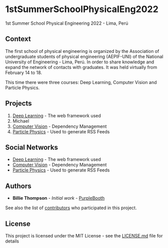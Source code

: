 # 1stSummerSchoolPhysicalEng2022
1st Summer School Physical Engineering 2022 - Lima, Perú

## Context
The first school of physical engineering is organized by the Association of undergraduate students of physical engineering (AEPIF-UNI) of the National University of Engineering - Lima, Perú.
In order to share knowledge and expand the network of contacts with graduates.
It was held virtually from February 14 to 18.

This time there were three courses: Deep Learning, Computer Vision and Particle Physics.

## Projects
1. [Deep Learning](http://www.dropwizard.io/1.0.2/docs/) - The web framework used
  1. Michael
2. [Computer Vision](https://maven.apache.org/) - Dependency Management
3. [Particle Physics](https://rometools.github.io/rome/) - Used to generate RSS Feeds

## Social Networks
* [Deep Learning](http://www.dropwizard.io/1.0.2/docs/) - The web framework used
* [Computer Vision](https://maven.apache.org/) - Dependency Management
* [Particle Physics](https://rometools.github.io/rome/) - Used to generate RSS Feeds

## Authors

* **Billie Thompson** - *Initial work* - [PurpleBooth](https://github.com/PurpleBooth)

See also the list of [contributors](https://github.com/your/project/contributors) who participated in this project.

## License

This project is licensed under the MIT License - see the [LICENSE.md](LICENSE.md) file for details

